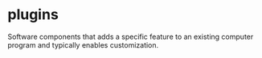 # plugins
Software components that adds a specific feature to an existing computer program and typically enables customization. 
